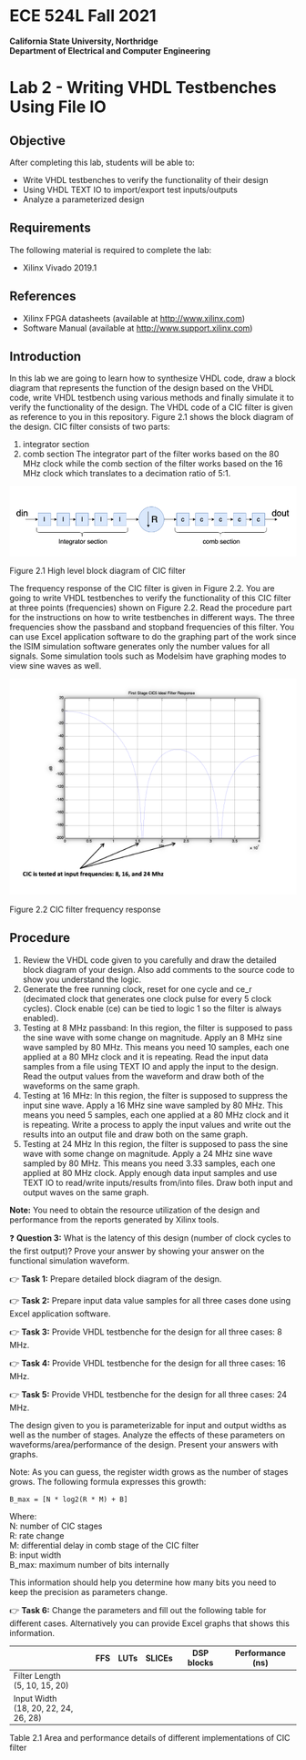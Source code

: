 # ECE 524L Fall 2021
**California State University, Northridge**  
**Department of Electrical and Computer Engineering**  

# Lab 2 - Writing VHDL Testbenches Using File IO

## Objective

After completing this lab, students will be able to:
- Write VHDL testbenches to verify the functionality of their design
- Using VHDL TEXT IO to import/export test inputs/outputs
- Analyze a parameterized design

## Requirements

The following material is required to complete the lab:
- Xilinx Vivado 2019.1

## References

- Xilinx FPGA datasheets (available at http://www.xilinx.com)
- Software Manual (available at http://www.support.xilinx.com)

## Introduction

In this lab we are going to learn how to synthesize VHDL code, draw a block diagram that represents the function of the design based on the VHDL code, write VHDL testbench using various methods and finally simulate it to verify the functionality of the design. The VHDL code of a CIC filter is given as reference to you in this repository. Figure 2.1 shows the block diagram of the design. CIC filter consists of two parts: 
1. integrator section 
2. comb section
The integrator part of the filter works based on the 80 MHz clock while the comb section of the filter works based on the 16 MHz clock which translates to a decimation ratio of 5:1. 
 
![High level block diagram of CIC filter](./img/lab2_diagram_1.png)

Figure 2.1 High level block diagram of CIC filter


The frequency response of the CIC filter is given in Figure 2.2. You are going to write VHDL testbenches to verify the functionality of this CIC filter at three points (frequencies) shown on Figure 2.2. Read the procedure part for the instructions on how to write testbenches in different ways. The three frequencies show the passband and stopband frequencies of this filter. You can use Excel application software to do the graphing part of the work since the ISIM simulation software generates only the number values for all signals. Some simulation tools such as Modelsim have graphing modes to view sine waves as well. 

![CIC filter frequency response](./img/lab2_diagram_2.png)

Figure 2.2 CIC filter frequency response

## Procedure

1. Review the VHDL code given to you carefully and draw the detailed block diagram of your design. Also add comments to the source code to show you understand the logic.
2. Generate the free running clock, reset for one cycle and ce_r (decimated clock that generates one clock pulse for every 5 clock cycles). Clock enable (ce) can be tied to logic 1 so the filter is always enabled).
3. Testing at 8 MHz passband: In this region, the filter is supposed to pass the sine wave with some change on magnitude. Apply an 8 MHz sine wave sampled by 80 MHz. This means you need 10 samples, each one applied at a 80 MHz clock and it is repeating. Read the input data samples from a file using TEXT IO and apply the input to the design. Read the output values from the waveform and draw both of the waveforms on the same graph.
4. Testing at 16 MHz: In this region, the filter is supposed to suppress the input sine wave. Apply a 16 MHz sine wave sampled by 80 MHz. This means you need 5 samples, each one applied at a 80 MHz clock and it is repeating. Write a process to apply the input values and write out the results into an output file and draw both on the same graph.
5. Testing at 24 MHz In this region, the filter is supposed to pass the sine wave with some change on magnitude. Apply a 24 MHz sine wave sampled by 80 MHz. This means you need 3.33 samples, each one applied at 80 MHz clock. Apply enough data input samples and use TEXT IO to read/write inputs/results from/into files. Draw both input and output waves on the same graph.

**Note:** You need to obtain the resource utilization of the design and performance from the reports generated by Xilinx tools.

:question: **Question 3:** What is the latency of this design (number of clock cycles to the first output)? Prove your answer by showing your answer on the functional simulation waveform.

:point_right: **Task 1:** Prepare detailed block diagram of the design.

:point_right: **Task 2:** Prepare input data value samples for all three cases done using Excel application software.

:point_right: **Task 3:** Provide VHDL testbenche for the design for all three cases: 8 MHz.

:point_right: **Task 4:** Provide VHDL testbenche for the design for all three cases: 16 MHz.

:point_right: **Task 5:** Provide VHDL testbenche for the design for all three cases: 24 MHz.


The design given to you is parameterizable for input and output widths as well as the number of stages. Analyze the effects of these parameters on waveforms/area/performance of the design. Present your answers with graphs.

Note: As you can guess, the register width grows as the number of stages grows. The following formula expresses this growth:

```
B_max = [N * log2(R * M) + B]
```

Where:  
N: number of CIC stages  
R: rate change   
M: differential delay in comb stage of the CIC filter  
B: input width  
B_max: maximum number of bits internally  

This information should help you determine how many bits you need to keep the precision as parameters change.

:point_right: **Task 6:** Change the parameters and fill out the following table for different cases. Alternatively you can provide Excel graphs that shows this information.


| | FFS | LUTs | SLICEs | DSP blocks | Performance (ns) |
|--|--|--|--|--|--|
| Filter Length<br/>(5, 10, 15, 20) | | | | | |
| Input Width<br/>(18, 20, 22, 24, 26, 28) | | | | | |

Table 2.1 Area and performance details of different implementations of CIC filter
